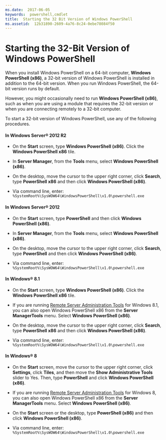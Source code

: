 ```yaml
---
ms.date:  2017-06-05
keywords:  powershell,cmdlet
title:  Starting the 32 Bit Version of Windows PowerShell
ms.assetid:  12b31890-2609-4a76-8c24-0ebe78084f50
---
```


# Starting the 32-Bit Version of Windows PowerShell
When you install Windows PowerShell on a 64-bit computer, **Windows PowerShell (x86)**, a 32-bit version of Windows PowerShell is installed in addition to the 64-bit version. When you run Windows PowerShell, the 64-bit version runs by default.

However, you might occasionally need to run **Windows PowerShell (x86)**, such as when you are using a module that requires the 32-bit version or when you are connecting remotely to a 32-bit computer.

To start a 32-bit version of Windows PowerShell, use any of the following procedures.

#### In Windows Server® 2012 R2

- On the **Start** screen, type **Windows PowerShell (x86)**. Click the **Windows PowerShell x86** tile.

- In **Server Manager**, from the **Tools** menu, select **Windows PowerShell (x86)**.

- On the desktop, move the cursor to the upper right corner, click **Search**, type **PowerShell x86** and then click **Windows PowerShell (x86)**.

- Via command line, enter: `%SystemRoot%\SysWOW64\WindowsPowerShell\v1.0\powershell.exe`

#### In Windows Server® 2012

- On the **Start** screen, type **PowerShell** and then click **Windows PowerShell (x86)**.

- In **Server Manager**, from the **Tools** menu, select **Windows PowerShell (x86)**.

- On the desktop, move the cursor to the upper right corner, click **Search**, type **PowerShell** and then click **Windows PowerShell (x86)**.

- Via command line, enter: `%SystemRoot%\SysWOW64\WindowsPowerShell\v1.0\powershell.exe`

#### In Windows® 8.1

- On the **Start** screen, type **Windows PowerShell (x86)**. Click the **Windows PowerShell x86** tile.

- If you are running [Remote Server Administration Tools](http://go.microsoft.com/fwlink/?LinkID=304145) for Windows 8.1, you can also open Windows PowerShell x86 from the **Server ManagerTools** menu. Select **Windows PowerShell (x86)**.

- On the desktop, move the cursor to the upper right corner, click **Search**, type **PowerShell x86** and then click **Windows PowerShell (x86)**.
   
- Via command line, enter: `%SystemRoot%\SysWOW64\WindowsPowerShell\v1.0\powershell.exe`

#### In Windows® 8

- On the **Start** screen, move the cursor to the upper right corner, click **Settings**, click **Tiles**, and then move the **Show Administrative Tools** slider to Yes. Then, type **PowerShell** and click **Windows PowerShell (x86)**.

- If you are running [Remote Server Administration Tools](http://www.microsoft.com/download/details.aspx?id=28972) for Windows 8, you can also open Windows PowerShell x86 from the **Server ManagerTools** menu. Select **Windows PowerShell (x86)**.

- On the **Start** screen or the desktop, type **PowerShell (x86)** and then click **Windows PowerShell (x86)**.

- Via command line, enter: `%SystemRoot%\SysWOW64\WindowsPowerShell\v1.0\powershell.exe`

